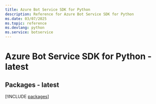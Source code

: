 ```yaml
---
title: Azure Bot Service SDK for Python
description: Reference for Azure Bot Service SDK for Python
ms.date: 03/07/2025
ms.topic: reference
ms.devlang: python
ms.service: botservice
---
```

# Azure Bot Service SDK for Python - latest
## Packages - latest
[!INCLUDE [packages](bot-service-index.md)]